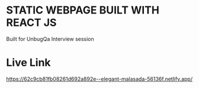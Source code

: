 # STATIC WEBPAGE BUILT WITH REACT JS

Built for UnbugQa Interview session


# Live Link
https://62c9cb81fb08261d692a892e--elegant-malasada-56136f.netlify.app/